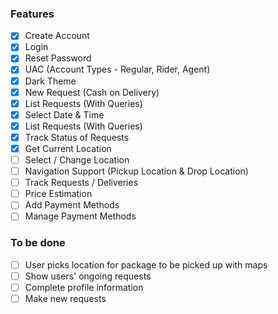 
<h3 align="left">Features</h3>

- [x] Create Account
- [x] Login
- [x] Reset Password
- [x] UAC (Account Types - Regular, Rider, Agent)
- [x] Dark Theme
- [x] New Request (Cash on Delivery)
- [x] List Requests (With Queries)
- [x] Select Date & Time
- [x] List Requests (With Queries)
- [x] Track Status of Requests
- [x] Get Current Location
- [ ] Select / Change Location
- [ ] Navigation Support (Pickup Location & Drop Location)
- [ ] Track Requests / Deliveries
- [ ] Price Estimation
- [ ] Add Payment Methods
- [ ] Manage Payment Methods

<h3 align="left">To be done</h3>

- [ ] User picks location for package to be picked up with maps
- [ ] Show users' ongoing requests
- [ ] Complete profile information
- [ ] Make new requests